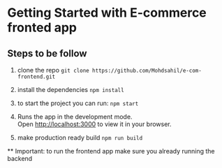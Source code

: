 # Getting Started with E-commerce fronted app

## Steps to be follow

1. clone the repo 
`git clone https://github.com/Mohdsahil/e-com-frontend.git`

2. install the dependencies
`npm install`

3. to start the project you can run:
`npm start`

4. Runs the app in the development mode.\
Open [http://localhost:3000](http://localhost:3000) to view it in your browser.

5. make production ready build
`npm run build`

** Important: to run the frontend app make sure you already running the backend 